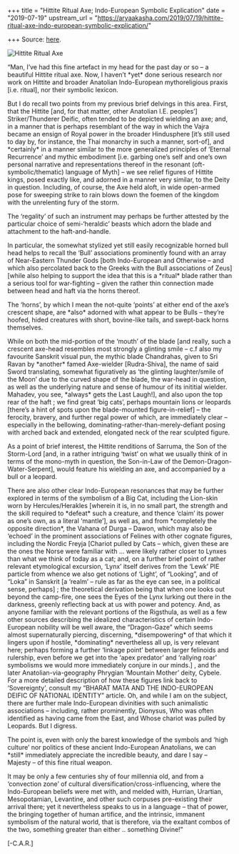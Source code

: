 +++
title = "Hittite Ritual Axe; Indo-European Symbolic Explication"
date = "2019-07-19"
upstream_url = "https://aryaakasha.com/2019/07/19/hittite-ritual-axe-indo-european-symbolic-explication/"

+++
Source: [here](https://aryaakasha.com/2019/07/19/hittite-ritual-axe-indo-european-symbolic-explication/).



![Hittite Ritual
Axe](https://aryaakasha.files.wordpress.com/2019/07/hittite-ritual-axe.jpg?w=676)

“Man, I’ve had this fine artefact in my head for the past day or so – a
beautiful Hittite ritual axe. Now, I haven’t \*yet\* done serious
research nor work on Hittite and broader Anatolian Indo-European
mythoreligious praxis \[i.e. ritual\], nor their symbolic lexicon.



But I do recall two points from my previous brief delvings in this area.
First, that the Hittite \[and, for that matter, other Anatolian I.E.
peoples’\] Striker/Thunderer Deific, often tended to be depicted
wielding an axe; and, in a manner that is perhaps resemblant of the way
in which the Vajra became an ensign of Royal power in the broader
Hindusphere \[it’s still used to day by, for instance, the Thai monarchy
in such a manner, sort-of\], and \*certainly\* in a manner similar to
the more generalized principles of ‘Eternal Recurrence’ and mythic
embodiment \[i.e. garbing one’s self and one’s own personal narrative
and representations thereof in the resonant (oft-symbolic/thematic)
language of Myth\] – we see relief figures of Hittite kings, posed
exactly like, and adorned in a manner very similar, to the Deity in
question. Including, of course, the Axe held aloft, in wide open-armed
pose for sweeping strike to rain blows down the foemen of the kingdom
with the unrelenting fury of the storm.



The ‘regality’ of such an instrument may perhaps be further attested by
the particular choice of semi-‘heraldic’ beasts which adorn the blade
and attachment to the haft-and-handle.



In particular, the somewhat stylized yet still easily recognizable
horned bull head helps to recall the ‘Bull’ associations prominently
found with an array of Near-Eastern Thunder Gods \[both Indo-European
and Otherwise – and which also percolated back to the Greeks with the
Bull associations of Zeus\] \[while also helping to support the idea
that this is a \*ritual\* blade rather than a serious tool for
war-fighting – given the rather thin connection made between head and
haft via the horns thereof.



The ‘horns’, by which I mean the not-quite ‘points’ at either end of the
axe’s crescent shape, are \*also\* adorned with what appear to be Bulls
– they’re hoofed, hided creatures with short, bovine-like tails, and
swept-back horns themselves.



While on both the mid-portion of the ‘mouth’ of the blade \[and really,
such a crescent axe-head resembles most strongly a glinting smile – c.f
also my favourite Sanskrit visual pun, the mythic blade Chandrahas,
given to Sri Ravan by \*another\* famed Axe-wielder \[Rudra-Shiva\], the
name of said Sword translating, somewhat figuratively as ‘the glinting
laughter/smile of the Moon’ due to the curved shape of the blade, the
war-head in question, as well as the underlying nature and sense of
humour of its inititial wielder. Mahadev, you see, \*always\* gets the
Last Laugh!\], and also upon the top rear of the haft ; we find great
‘big cats’, perhaps mountain lions or leopards \[there’s a hint of spots
upon the blade-mounted figure-in-relief\] – the ferocity, bravery, and
further regal power of which, are immediately clear – especially in the
bellowing, dominating-rather-than-merely-defiant posing with arched back
and extended, elongated neck of the rear sculpted figure.



As a point of brief interest, the Hittite renditions of Sarruma, the Son
of the Storm-Lord \[and, in a rather intriguing ‘twist’ on what we
usually think of in terms of the mono-myth in question, the Son-in-Law
of the Demon-Dragon-Water-Serpent\], would feature his wielding an axe,
and accompanied by a bull or a leopard.



There are also other clear Indo-European resonances that may be further
explored in terms of the symbolism of a Big Cat, including the Lion-skin
worn by Hercules/Herakles \[wherein it is, in no small part, the
strength and the skill required to \*defeat\* such a creature, and
thence ‘claim’ its power as one’s own, as a literal ‘mantle’\], as well
as, and from \*completely the opposite direction\*, the Vahana of Durga
– Dawon, which may also be ‘echoed’ in the prominent associations of
Felines with other cognate figures, including the Nordic Freyja
\[Chariot pulled by Cats – which, given these are the ones the Norse
were familiar with … were likely rather closer to Lynxes than what we
think of today as a cat; and, on a further brief point of rather
relevant etymological excursion, ‘Lynx’ itself derives from the ‘Lewk’
PIE particle from whence we also get notions of ‘Light’, of “Looking”,
and of “Loka” in Sanskrit \[a ‘realm’ – rule as far as the eye can see,
in a political sense, perhaps\] ; the theoretical derivation being that
when one looks out beyond the camp-fire, one sees the Eyes of the Lynx
lurking out there in the darkness, greenly reflecting back at us with
power and potency. And, as anyone familiar with the relevant portions of
the Rigsthula, as well as a few other sources describing the idealized
characteristics of certain Indo-European nobility will be well aware,
the “Dragon-Gaze” which seems almost supernaturally piercing,
discerning, \*disempowering\* of that which it lingers upon if hostile,
\*dominating\* nevertheless all up, is very relevant here; perhaps
forming a further ‘linkage point’ between larger felinoids and
rulership, even before we get into the ‘apex predator’ and ‘rallying
roar’ symbolisms we would more immediately conjure in our minds.\] , and
the later Anatolian-via-geography Phrygian ‘Mountain Mother’ deity,
Cybele. For a more detailed description of how these figures link back
to ‘Sovereignty’, consult my “BHARAT MATA AND THE INDO-EUROPEAN DEIFIC
OF NATIONAL IDENTITY” article. Oh, and while I am on the subject, there
are further male Indo-European divinities with such animalistic
associations – including, rather prominently, Dionysus, Who was often
identified as having came from the East, and Whose chariot was pulled by
Leopards. But I digress.



The point is, even with only the barest knowledge of the symbols and
‘high culture’ nor politics of these ancient Indo-European Anatolians,
we can \*still\* immediately appreciate the incredible beauty, and dare
I say – Majesty – of this fine ritual weapon.



It may be only a few centuries shy of four millennia old, and from a
‘convection zone’ of cultural diversification/cross-influencing, where
the Indo-European beliefs were met with, and melded with, Hurrian,
Urartian, Mesopotamian, Levantine, and other such corpuses pre-existing
their arrival there; yet it nevertheless speaks to us in a language –
that of power, the bringing together of human artifice, and the
intrinsic, immanent symbolism of the natural world, that is therefore,
via the exaltant combos of the two, something greater than either ..
something Divine!”



\[-C.A.R.\]

